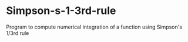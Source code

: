 # Simpson-s-1-3rd-rule
Program to compute numerical integration of a function using Simpson's 1/3rd rule
